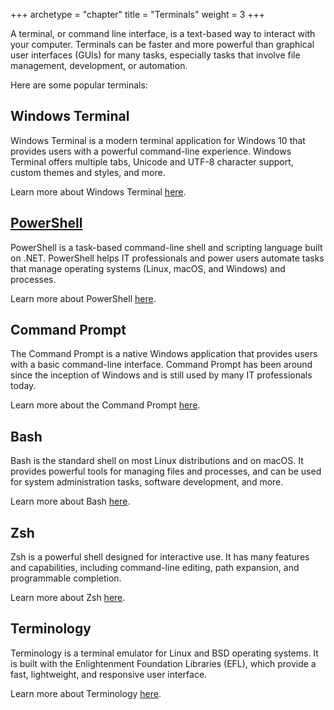 +++
archetype = "chapter"
title = "Terminals"
weight = 3
+++


A terminal, or command line interface, is a text-based way to interact with your computer. Terminals can be faster and more powerful than graphical user interfaces (GUIs) for many tasks, especially tasks that involve file management, development, or automation. 

Here are some popular terminals:

## Windows Terminal

Windows Terminal is a modern terminal application for Windows 10 that provides users with a powerful command-line experience. Windows Terminal offers multiple tabs, Unicode and UTF-8 character support, custom themes and styles, and more.

Learn more about Windows Terminal [here](https://aka.ms/terminal).

## [PowerShell](powershell/)

PowerShell is a task-based command-line shell and scripting language built on .NET. PowerShell helps IT professionals and power users automate tasks that manage operating systems (Linux, macOS, and Windows) and processes.

Learn more about PowerShell [here](https://docs.microsoft.com/en-us/powershell/).

## Command Prompt

The Command Prompt is a native Windows application that provides users with a basic command-line interface. Command Prompt has been around since the inception of Windows and is still used by many IT professionals today.

Learn more about the Command Prompt [here](https://www.howtogeek.com/235101/10-ways-to-open-the-command-prompt-in-windows-10/).

## Bash

Bash is the standard shell on most Linux distributions and on macOS. It provides powerful tools for managing files and processes, and can be used for system administration tasks, software development, and more.

Learn more about Bash [here](https://www.gnu.org/software/bash/).

## Zsh

Zsh is a powerful shell designed for interactive use. It has many features and capabilities, including command-line editing, path expansion, and programmable completion.

Learn more about Zsh [here](https://www.zsh.org/).


## Terminology

Terminology is a terminal emulator for Linux and BSD operating systems. It is built with the Enlightenment Foundation Libraries (EFL), which provide a fast, lightweight, and responsive user interface.

Learn more about Terminology [here](https://www.enlightenment.org/about-terminology).

